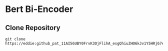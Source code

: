 # Bert Bi-Encoder

## Clone Repository
```
git clone https://eddie: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@github.com/hkjeon13/BertBiEncoder.git
```
